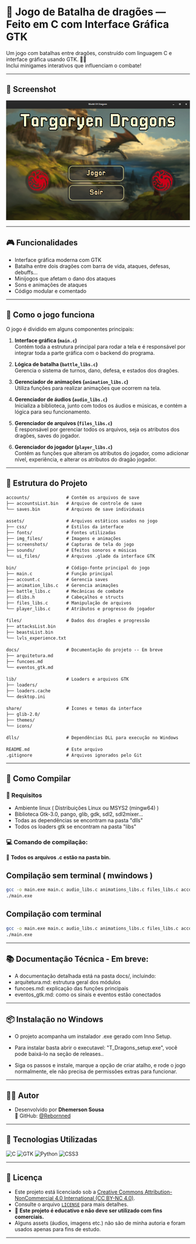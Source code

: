 # 🐉 Jogo de Batalha de dragões — Feito em C com Interface Gráfica GTK

Um jogo com batalhas entre dragões, construído com linguagem C e interface gráfica usando GTK. 🐲💥  
Inclui minigames interativos que influenciam o combate!

---

## 📸 Screenshot

![Tela principal do jogo](assets/screenshots/menu.PNG)

---

## 🎮 Funcionalidades

- Interface gráfica moderna com GTK
- Batalha entre dois dragões com barra de vida, ataques, defesas, debuffs...
- Minijogos que afetam o dano dos ataques
- Sons e animações de ataques
- Código modular e comentado

---

## 🧠 Como o jogo funciona

O jogo é dividido em alguns componentes principais:

1. **Interface gráfica (`main.c`)**  
   Contém toda a estrutura principal para rodar a tela e é responsável por integrar toda a parte gráfica com o backend do programa.

2. **Lógica de batalha (`battle_libs.c`)**  
   Gerencia o sistema de turnos, dano, defesa, e estados dos dragões.

3. **Gerenciador de animações (`animation_libs.c`)**  
   Utiliza funções para realizar animações que ocorrem na tela.

4. **Gerenciador de áudios (`audio_libs.c`)**  
   Inicializa a biblioteca, junto com todos os áudios e músicas, e contém a lógica para seu funcionamento.

5. **Gerenciador de arquivos (`files_libs.c`)**  
   É responsável por gerenciar todos os arquivos, seja os atributos dos dragões, saves do jogador.

6. **Gerenciador do jogador (`player_libs.c`)**  
   Contém as funções que alteram os atributos do jogador, como adicionar nível, experiência, e alterar os atributos do dragão jogador.
---

## 📁 Estrutura do Projeto
```
accounts/              # Contém os arquivos de save
├── accountsList.bin   # Arquivo de controle de save
└── saves.bin          # Arquivos de save individuais

assets/                # Arquivos estáticos usados no jogo
├── css/               # Estilos da interface
├── fonts/             # Fontes utilizadas
├── img_files/         # Imagens e animações
├── screenshots/       # Capturas de tela do jogo
├── sounds/            # Efeitos sonoros e músicas
└── ui_files/          # Arquivos .glade da interface GTK

bin/                   # Código-fonte principal do jogo
├── main.c             # Função principal
├── account.c          # Gerencia saves
├── animation_libs.c   # Gerencia animações
├── battle_libs.c      # Mecânicas de combate
├── dlibs.h            # Cabeçalhos e structs
├── files_libs.c       # Manipulação de arquivos
└── player_libs.c      # Atributos e progresso do jogador

files/                 # Dados dos dragões e progressão
├── attacksList.bin
├── beastsList.bin
└── lvls_experience.txt

docs/                  # Documentação do projeto -- Em breve
├── arquitetura.md
├── funcoes.md
└── eventos_gtk.md

lib/                   # Loaders e arquivos GTK
├── loaders/
├── loaders.cache
└── desktop.ini

share/                 # Ícones e temas da interface
├── glib-2.0/
├── themes/
└── icons/

dlls/                  # Dependências DLL para execução no Windows

README.md              # Este arquivo
.gitignore             # Arquivos ignorados pelo Git
```

---

## 🧪 Como Compilar

### 🔧 Requisitos

- Ambiente linux ( Distribuições Linux ou MSYS2 (mingw64) )
- Biblioteca Gtk-3.0, pango, glib, gdk, sdl2, sdl2mixer... 
- Todas as dependências se encontram na pasta "dlls"
- Todos os loaders gtk se encontram na pasta "libs"

### 💻 Comando de compilação:

📌 **Todos os arquivos .c estão na pasta bin.**  

## Compilação sem terminal ( mwindows )
```bash
gcc -o main.exe main.c audio_libs.c animations_libs.c files_libs.c account.c player_libs.c battle_libs.c -mwindows $(pkg-config --cflags --libs gtk+-3.0 glib-2.0 pango) -lSDL2 -lSDL2_mixer
./main.exe
```

## Compilação com terminal
```bash
gcc -o main.exe main.c audio_libs.c animations_libs.c files_libs.c account.c player_libs.c battle_libs.c $(pkg-config --cflags --libs gtk+-3.0 glib-2.0 pango) -lSDL2 -lSDL2_mixer
./main.exe
```

---

## 📚 Documentação Técnica - Em breve:
- A documentação detalhada está na pasta docs/, incluindo:
- arquitetura.md: estrutura geral dos módulos
- funcoes.md: explicação das funções principais
- eventos_gtk.md: como os sinais e eventos estão conectados

--- 

## 📦 Instalação no Windows
- O projeto acompanha um instalador .exe gerado com Inno Setup.

- Para instalar basta abrir o executavel: "T_Dragons_setup.exe", você pode baixá-lo na seção de releases..
- Siga os passos e instale, marque a opção de criar atalho, e rode o jogo normalmente, ele não precisa de permissões extras para funcionar.

---

## 👨‍💻 Autor
- Desenvolvido por **Dhemerson Sousa**  
🔗 GitHub: [@Rebornned](https://github.com/Rebornned)

---

## 🚀 Tecnologias Utilizadas

<p align="left">
  <img src="https://cdn.simpleicons.org/c/00599C" width="128" height="128" alt="C" />
  <img src="https://upload.wikimedia.org/wikipedia/commons/7/71/GTK_logo.svg" width="128" height="128" alt="GTK"/>
  <img src="https://cdn.simpleicons.org/python/3776AB" width="128" height="128" alt="Python" />
  <img src="https://cdn.simpleicons.org/css3/264DE4" width="128" height="128" alt="CSS3" />

   
</p>

---

## 📜 Licença
- Este projeto está licenciado sob a [Creative Commons Attribution-NonCommercial 4.0 International (CC BY-NC 4.0)](https://creativecommons.org/licenses/by-nc/4.0/).  
- Consulte o arquivo [`LICENSE`](LICENSE) para mais detalhes.
- 📌 **Este projeto é educativo e não deve ser utilizado com fins comerciais.**  
- Alguns assets (áudios, imagens etc.) não são de minha autoria e foram usados apenas para fins de estudo.

---
